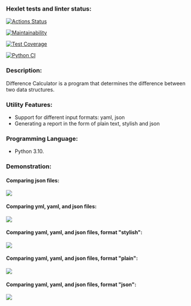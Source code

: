 ### Hexlet tests and linter status:
[![Actions Status](https://github.com/Dmitry597/python-project-50/actions/workflows/hexlet-check.yml/badge.svg)](https://github.com/Dmitry597/python-project-50/actions)

[![Maintainability](https://api.codeclimate.com/v1/badges/d6627e15210619b37f2d/maintainability)](https://codeclimate.com/github/Dmitry597/python-project-50/maintainability)

[![Test Coverage](https://api.codeclimate.com/v1/badges/d6627e15210619b37f2d/test_coverage)](https://codeclimate.com/github/Dmitry597/python-project-50/test_coverage)

[![Python CI](https://github.com/Dmitry597/python-project-50/actions/workflows/pyci.yml/badge.svg)](https://github.com/Dmitry597/python-project-50/actions/workflows/pyci.yml)

### Description:
Difference Calculator is a program that determines the difference between two data structures.

### Utility Features:
- Support for different input formats: yaml, json
- Generating a report in the form of plain text, stylish and json

### Programming Language:
- Python 3.10.


### Demonstration:

#### Comparing json files:
<a href="https://asciinema.org/a/DSRbmwiuU3yJpDjd8Wk1LbkdP" target="_blank"><img src="https://asciinema.org/a/DSRbmwiuU3yJpDjd8Wk1LbkdP.svg" /></a>

#### Comparing yml, yaml, and json files:
<a href="https://asciinema.org/a/E0KkK5vf8WRIx3j37DBn52YCM" target="_blank"><img src="https://asciinema.org/a/E0KkK5vf8WRIx3j37DBn52YCM.svg" /></a>

#### Comparing yaml, yaml, and json files, format "stylish":
<a href="https://asciinema.org/a/0OHrMkEuwQnKqKENbcMvGgAHe" target="_blank"><img src="https://asciinema.org/a/0OHrMkEuwQnKqKENbcMvGgAHe.svg" /></a>

#### Comparing yaml, yaml, and json files, format "plain":
<a href="https://asciinema.org/a/bgWa7GJhv3FMRINe1ZV5s4GQW" target="_blank"><img src="https://asciinema.org/a/bgWa7GJhv3FMRINe1ZV5s4GQW.svg" /></a>

#### Comparing yaml, yaml, and json files, format "json":
<a href="https://asciinema.org/a/9f0DzrrPeaZ7hxh0xQtCMrk5o" target="_blank"><img src="https://asciinema.org/a/9f0DzrrPeaZ7hxh0xQtCMrk5o.svg" /></a>